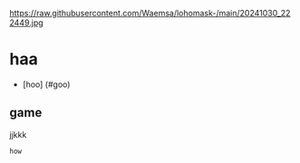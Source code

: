 https://raw.githubusercontent.com/Waemsa/lohomask-/main/20241030_222449.jpg
# haa
- [hoo]
  (#goo)

## game
jjkkk
```bash
how
